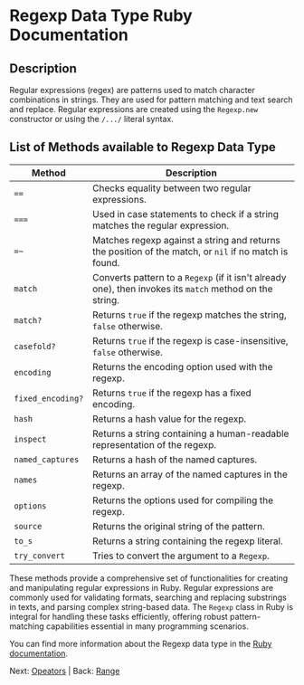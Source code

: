 # Regexp Data Type Ruby Documentation

## Description

Regular expressions (regex) are patterns used to match character combinations in strings. They are used for pattern matching and text search and replace. Regular expressions are created using the `Regexp.new` constructor or using the `/.../` literal syntax.

## List of Methods available to Regexp Data Type

| Method                  | Description |
|-------------------------|-------------|
| `==`                    | Checks equality between two regular expressions. |
| `===`                   | Used in case statements to check if a string matches the regular expression. |
| `=~`                    | Matches regexp against a string and returns the position of the match, or `nil` if no match is found. |
| `match`                 | Converts pattern to a `Regexp` (if it isn't already one), then invokes its `match` method on the string. |
| `match?`                | Returns `true` if the regexp matches the string, `false` otherwise. |
| `casefold?`             | Returns `true` if the regexp is case-insensitive, `false` otherwise. |
| `encoding`              | Returns the encoding option used with the regexp. |
| `fixed_encoding?`       | Returns `true` if the regexp has a fixed encoding. |
| `hash`                  | Returns a hash value for the regexp. |
| `inspect`               | Returns a string containing a human-readable representation of the regexp. |
| `named_captures`        | Returns a hash of the named captures. |
| `names`                 | Returns an array of the named captures in the regexp. |
| `options`               | Returns the options used for compiling the regexp. |
| `source`                | Returns the original string of the pattern. |
| `to_s`                  | Returns a string containing the regexp literal. |
| `try_convert`           | Tries to convert the argument to a `Regexp`. |

These methods provide a comprehensive set of functionalities for creating and manipulating regular expressions in Ruby. Regular expressions are commonly used for validating formats, searching and replacing substrings in texts, and parsing complex string-based data. The `Regexp` class in Ruby is integral for handling these tasks efficiently, offering robust pattern-matching capabilities essential in many programming scenarios.

You can find more information about the Regexp data type in the [Ruby documentation](https://ruby-doc.org/core-3.0.2/Regexp.html).

Next: [Opeators](../README.md) | Back: [Range](./Range.md)
